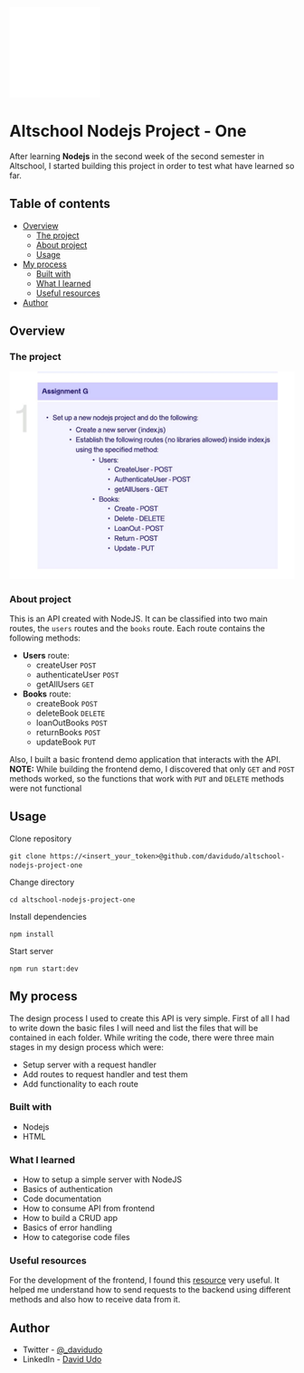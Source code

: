 ![Altschool Logo](https://raw.githubusercontent.com/Oluwasetemi/altschool-opensource-names/d5d87d27629fdd83b4a1d601afee0248f69cb25e/AltSchool-dark.svg)

# Altschool Nodejs Project - One

After learning **Nodejs** in the second week of the second semester in Altschool, I started building this project in order to test what have learned so far.

## Table of contents

- [Overview](#overview)
  - [The project](#the-project)
  - [About project](#about-project)
  - [Usage](#usage)
- [My process](#my-process)
  - [Built with](#built-with)
  - [What I learned](#what-i-learned)
  - [Useful resources](#useful-resources)
- [Author](#author)

## Overview

### The project

![Question Screenshot](./images/question-screenshot.jpg)

### About project

This is an API created with NodeJS. It can be classified into two main routes, the `users` routes and the `books` route. Each route contains the following methods:

- **Users** route:
  - createUser ```POST```
  - authenticateUser ```POST```
  - getAllUsers ```GET```
- **Books** route:
  - createBook ```POST```
  - deleteBook ```DELETE```
  - loanOutBooks ```POST```
  - returnBooks ```POST```
  - updateBook ```PUT```

Also, I built a basic frontend demo application that interacts with the API. **NOTE:** While building the frontend demo, I discovered that only `GET` and `POST` methods worked, so the functions that work with `PUT` and `DELETE` methods were not functional

## Usage

Clone repository 

```
git clone https://<insert_your_token>@github.com/davidudo/altschool-nodejs-project-one
```

Change directory

```
cd altschool-nodejs-project-one
```

Install dependencies

```
npm install
```

Start server

```
npm run start:dev
```

## My process

The design process I used to create this API is very simple. First of all I had to write down the basic files I will need and list the files that will be contained in each folder. While writing the code, there were three main stages in my design process which were: 

- Setup server with a request handler
- Add routes to request handler and test them
- Add functionality to each route

### Built with

- Nodejs
- HTML

### What I learned

- How to setup a simple server with NodeJS
- Basics of authentication
- Code documentation
- How to consume API from frontend
- How to build a CRUD app
- Basics of error handling
- How to categorise code files

### Useful resources

For the development of the frontend, I found this [resource](https://developer.mozilla.org/en-US/docs/Web/API/Fetch_API/Using_Fetch) very useful. It helped me understand how to send requests to the backend using different methods and also how to receive data from it.

## Author

- Twitter - [@_davidudo](https://www.twitter.com/_davidudo)
- LinkedIn - [David Udo](https://www.linkedin.com/in/david-udo-1713b3231)
